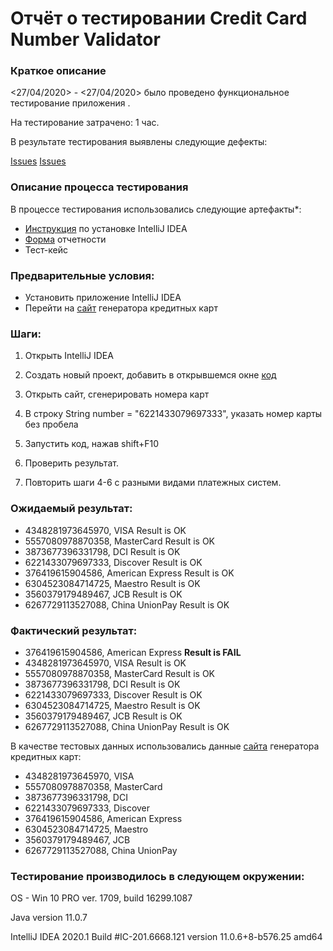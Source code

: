 # Отчёт о тестировании Credit Card Number Validator

### Краткое описание

<27/04/2020> - <27/04/2020> было проведено функциональное тестирование приложения <IntelliJ IDEA>.

На тестирование затрачено: 1 час.

В результате тестирования выявлены следующие дефекты:

[Issues](https://github.com/Lars175/JAVA_Task_1.2/issues/1#issue-611141051)
[Issues](https://github.com/Lars175/JAVA_Task_1.2/issues/2#issue-611684775)



### Описание процесса тестирования

В процессе тестирования использовались следующие артефакты*:

- [Инструкция](https://github.com/netology-code/javaqa-homeworks/blob/master/intro/idea.md) по установке IntelliJ IDEA
- [Форма](https://github.com/netology-code/javaqa-homeworks/blob/master/intro/report.md) отчетности
- Тест-кейс

### Предварительные условия:

- Установить приложение IntelliJ IDEA 
- Перейти на [сайт](https://creditcardgenerator.com/visa-credit-card-generator/) генератора кредитных карт


### Шаги:

1. Открыть IntelliJ IDEA

2. Создать новый проект, добавить в открывшемся окне [код](https://github.com/Lars175/Krevetka/blob/master/Java.md)

3. Открыть сайт, сгенерировать номера карт

4. В строку String number = "6221433079697333",  указать номер карты без пробела

5. Запустить код, нажав shift+F10

6. Проверить результат.

7. Повторить шаги 4-6 с разными видами платежных систем.

### Ожидаемый результат:

- 4348281973645970, VISA  Result is OK
- 5557080978870358, MasterCard Result is OK
- 3873677396331798, DCI Result is OK
- 6221433079697333, Discover Result is OK
- 376419615904586, American Express Result is OK
- 6304523084714725, Maestro Result is OK
- 3560379179489467, JCB Result is OK
- 6267729113527088, China UnionPay Result is OK

### Фактический результат:

- 376419615904586, American Express **Result is FAIL**
- 4348281973645970, VISA  Result is OK
- 5557080978870358, MasterCard Result is OK
- 3873677396331798, DCI Result is OK
- 6221433079697333, Discover Result is OK
- 6304523084714725, Maestro Result is OK
- 3560379179489467, JCB Result is OK
- 6267729113527088, China UnionPay Result is OK

В качестве тестовых данных использовались данные [сайта](https://creditcardgenerator.com/visa-credit-card-generator/) генератора кредитных карт:

- 4348281973645970, VISA 
- 5557080978870358, MasterCard
- 3873677396331798, DCI
- 6221433079697333, Discover
- 376419615904586, American Express 
- 6304523084714725, Maestro 
- 3560379179489467, JCB 
- 6267729113527088, China UnionPay


### Тестирование производилось в следующем окружении:

OS - Win 10 PRO ver. 1709, build 16299.1087

Java version 11.0.7

IntelliJ IDEA 2020.1 Build #IC-201.6668.121 version 11.0.6+8-b576.25 amd64
